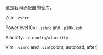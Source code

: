 这是我同步配置的仓库。

Zsh: `.zshrc`

Powerlevel10k: `.zshrc` and `.p10k.zsh`

Alacritty: `~/.config/alacritty`

Vim: `.vimrc` and `.vim`(colors, autoload, after)
